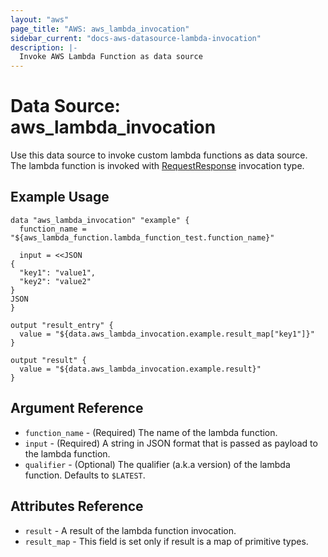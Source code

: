 ```yaml
---
layout: "aws"
page_title: "AWS: aws_lambda_invocation"
sidebar_current: "docs-aws-datasource-lambda-invocation"
description: |-
  Invoke AWS Lambda Function as data source
---
```


# Data Source: aws_lambda_invocation

Use this data source to invoke custom lambda functions as data source.
The lambda function is invoked with [RequestResponse](https://docs.aws.amazon.com/lambda/latest/dg/API_Invoke.html#API_Invoke_RequestSyntax)
invocation type.

## Example Usage

```hcl
data "aws_lambda_invocation" "example" {
  function_name = "${aws_lambda_function.lambda_function_test.function_name}"

  input = <<JSON
{
  "key1": "value1",
  "key2": "value2"
}
JSON
}

output "result_entry" {
  value = "${data.aws_lambda_invocation.example.result_map["key1"]}"
}

output "result" {
  value = "${data.aws_lambda_invocation.example.result}"
}
```

## Argument Reference

 * `function_name` - (Required) The name of the lambda function.
 * `input` - (Required) A string in JSON format that is passed as payload to the lambda function.
 * `qualifier` - (Optional) The qualifier (a.k.a version) of the lambda function. Defaults
 to `$LATEST`.

## Attributes Reference

 * `result` - A result of the lambda function invocation.
 * `result_map` - This field is set only if result is a map of primitive types.
